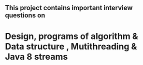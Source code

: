 ## This project contains important interview questions on 
# Design, programs of algorithm & Data structure , Mutithreading & Java 8 streams
  


